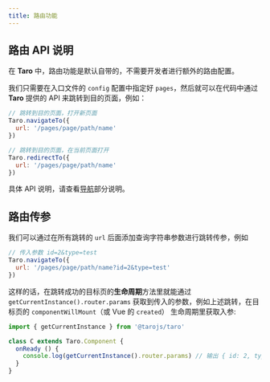 ```yaml
---
title: 路由功能
---
```


## 路由 API 说明

在 **Taro** 中，路由功能是默认自带的，不需要开发者进行额外的路由配置。

我们只需要在入口文件的 `config` 配置中指定好 `pages`，然后就可以在代码中通过 **Taro** 提供的 API 来跳转到目的页面，例如：

```jsx
// 跳转到目的页面，打开新页面
Taro.navigateTo({
  url: '/pages/page/path/name'
})

// 跳转到目的页面，在当前页面打开
Taro.redirectTo({
  url: '/pages/page/path/name'
})
```

具体 API 说明，请查看[导航](./apis/interface/navigation/navigateTo.html)部分说明。

## 路由传参

我们可以通过在所有跳转的 `url` 后面添加查询字符串参数进行跳转传参，例如

```jsx
// 传入参数 id=2&type=test
Taro.navigateTo({
  url: '/pages/page/path/name?id=2&type=test'
})

```

这样的话，在跳转成功的目标页的**生命周期**方法里就能通过 `getCurrentInstance().router.params` 获取到传入的参数，例如上述跳转，在目标页的 `componentWillMount`（或 Vue 的 `created`） 生命周期里获取入参:

```jsx
import { getCurrentInstance } from '@tarojs/taro'

class C extends Taro.Component {
  onReady () {
    console.log(getCurrentInstance().router.params) // 输出 { id: 2, type: 'test' }
  }
}
```
